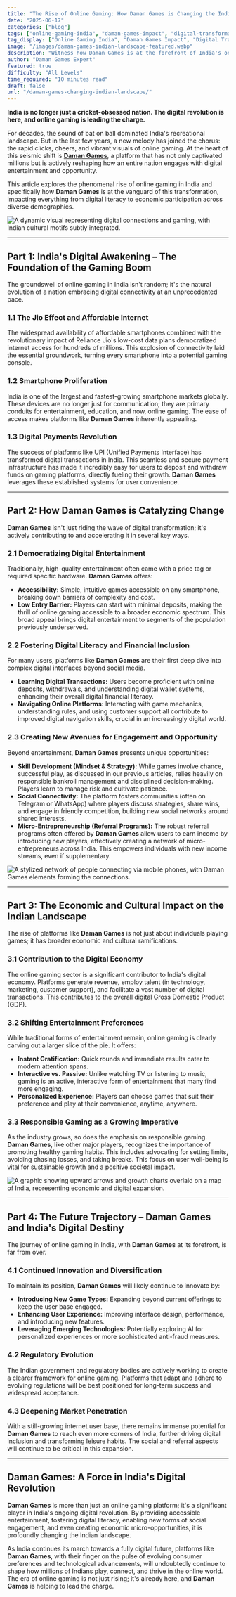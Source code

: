 ```yaml
---
title: "The Rise of Online Gaming: How Daman Games is Changing the Indian Landscape."
date: "2025-06-17"
categories: ["blog"]
tags: ["online-gaming-india", "daman-games-impact", "digital-transformation-india", "indian-gaming-market-growth", "daman-games-future"]
tag_display: ["Online Gaming India", "Daman Games Impact", "Digital Transformation India", "Indian Gaming Market Growth", "Daman Games Future"]
image: "/images/daman-games-indian-landscape-featured.webp"
description: "Witness how Daman Games is at the forefront of India's online gaming revolution. Explore the factors driving this transformation and its profound impact on entertainment, economy, and digital engagement across the nation."
author: "Daman Games Expert"
featured: true
difficulty: "All Levels"
time_required: "10 minutes read"
draft: false
url: "/daman-games-changing-indian-landscape/"
---
```


**India is no longer just a cricket-obsessed nation. The digital revolution is here, and online gaming is leading the charge.**

For decades, the sound of bat on ball dominated India's recreational landscape. But in the last few years, a new melody has joined the chorus: the rapid clicks, cheers, and vibrant visuals of online gaming. At the heart of this seismic shift is **[Daman Games](https://daman-game.world "Daman Games")**, a platform that has not only captivated millions but is actively reshaping how an entire nation engages with digital entertainment and opportunity.

This article explores the phenomenal rise of online gaming in India and specifically how **Daman Games** is at the vanguard of this transformation, impacting everything from digital literacy to economic participation across diverse demographics.

![A dynamic visual representing digital connections and gaming, with Indian cultural motifs subtly integrated.](/images/daman-games-indian-landscape-featured.webp)

---

## Part 1: India's Digital Awakening – The Foundation of the Gaming Boom

The groundswell of online gaming in India isn't random; it's the natural evolution of a nation embracing digital connectivity at an unprecedented pace.

### 1.1 The Jio Effect and Affordable Internet
The widespread availability of affordable smartphones combined with the revolutionary impact of Reliance Jio's low-cost data plans democratized internet access for hundreds of millions. This explosion of connectivity laid the essential groundwork, turning every smartphone into a potential gaming console.

### 1.2 Smartphone Proliferation
India is one of the largest and fastest-growing smartphone markets globally. These devices are no longer just for communication; they are primary conduits for entertainment, education, and now, online gaming. The ease of access makes platforms like **Daman Games** inherently appealing.

### 1.3 Digital Payments Revolution
The success of platforms like UPI (Unified Payments Interface) has transformed digital transactions in India. This seamless and secure payment infrastructure has made it incredibly easy for users to deposit and withdraw funds on gaming platforms, directly fueling their growth. **Daman Games** leverages these established systems for user convenience.

---

## Part 2: How Daman Games is Catalyzing Change

**Daman Games** isn't just riding the wave of digital transformation; it's actively contributing to and accelerating it in several key ways.

### 2.1 Democratizing Digital Entertainment
Traditionally, high-quality entertainment often came with a price tag or required specific hardware. **Daman Games** offers:
* **Accessibility:** Simple, intuitive games accessible on any smartphone, breaking down barriers of complexity and cost.
* **Low Entry Barrier:** Players can start with minimal deposits, making the thrill of online gaming accessible to a broader economic spectrum. This broad appeal brings digital entertainment to segments of the population previously underserved.

### 2.2 Fostering Digital Literacy and Financial Inclusion
For many users, platforms like **Daman Games** are their first deep dive into complex digital interfaces beyond social media.
* **Learning Digital Transactions:** Users become proficient with online deposits, withdrawals, and understanding digital wallet systems, enhancing their overall digital financial literacy.
* **Navigating Online Platforms:** Interacting with game mechanics, understanding rules, and using customer support all contribute to improved digital navigation skills, crucial in an increasingly digital world.

### 2.3 Creating New Avenues for Engagement and Opportunity
Beyond entertainment, **Daman Games** presents unique opportunities:
* **Skill Development (Mindset & Strategy):** While games involve chance, successful play, as discussed in our previous articles, relies heavily on responsible bankroll management and disciplined decision-making. Players learn to manage risk and cultivate patience.
* **Social Connectivity:** The platform fosters communities (often on Telegram or WhatsApp) where players discuss strategies, share wins, and engage in friendly competition, building new social networks around shared interests.
* **Micro-Entrepreneurship (Referral Programs):** The robust referral programs often offered by **Daman Games** allow users to earn income by introducing new players, effectively creating a network of micro-entrepreneurs across India. This empowers individuals with new income streams, even if supplementary.

![A stylized network of people connecting via mobile phones, with Daman Games elements forming the connections.](/images/daman-games-community-impact.webp)

---

## Part 3: The Economic and Cultural Impact on the Indian Landscape

The rise of platforms like **Daman Games** is not just about individuals playing games; it has broader economic and cultural ramifications.

### 3.1 Contribution to the Digital Economy
The online gaming sector is a significant contributor to India's digital economy. Platforms generate revenue, employ talent (in technology, marketing, customer support), and facilitate a vast number of digital transactions. This contributes to the overall digital Gross Domestic Product (GDP).

### 3.2 Shifting Entertainment Preferences
While traditional forms of entertainment remain, online gaming is clearly carving out a larger slice of the pie. It offers:
* **Instant Gratification:** Quick rounds and immediate results cater to modern attention spans.
* **Interactive vs. Passive:** Unlike watching TV or listening to music, gaming is an active, interactive form of entertainment that many find more engaging.
* **Personalized Experience:** Players can choose games that suit their preference and play at their convenience, anytime, anywhere.

### 3.3 Responsible Gaming as a Growing Imperative
As the industry grows, so does the emphasis on responsible gaming. **Daman Games**, like other major players, recognizes the importance of promoting healthy gaming habits. This includes advocating for setting limits, avoiding chasing losses, and taking breaks. This focus on user well-being is vital for sustainable growth and a positive societal impact.

![A graphic showing upward arrows and growth charts overlaid on a map of India, representing economic and digital expansion.](/images/india-digital-growth.webp)

---

## Part 4: The Future Trajectory – Daman Games and India's Digital Destiny

The journey of online gaming in India, with **Daman Games** at its forefront, is far from over.

### 4.1 Continued Innovation and Diversification
To maintain its position, **Daman Games** will likely continue to innovate by:
* **Introducing New Game Types:** Expanding beyond current offerings to keep the user base engaged.
* **Enhancing User Experience:** Improving interface design, performance, and introducing new features.
* **Leveraging Emerging Technologies:** Potentially exploring AI for personalized experiences or more sophisticated anti-fraud measures.

### 4.2 Regulatory Evolution
The Indian government and regulatory bodies are actively working to create a clearer framework for online gaming. Platforms that adapt and adhere to evolving regulations will be best positioned for long-term success and widespread acceptance.

### 4.3 Deepening Market Penetration
With a still-growing internet user base, there remains immense potential for **Daman Games** to reach even more corners of India, further driving digital inclusion and transforming leisure habits. The social and referral aspects will continue to be critical in this expansion.

---

## Daman Games: A Force in India's Digital Revolution

**Daman Games** is more than just an online gaming platform; it's a significant player in India's ongoing digital revolution. By providing accessible entertainment, fostering digital literacy, enabling new forms of social engagement, and even creating economic micro-opportunities, it is profoundly changing the Indian landscape.

As India continues its march towards a fully digital future, platforms like **Daman Games**, with their finger on the pulse of evolving consumer preferences and technological advancements, will undoubtedly continue to shape how millions of Indians play, connect, and thrive in the online world. The era of online gaming is not just rising; it's already here, and **Daman Games** is helping to lead the charge.